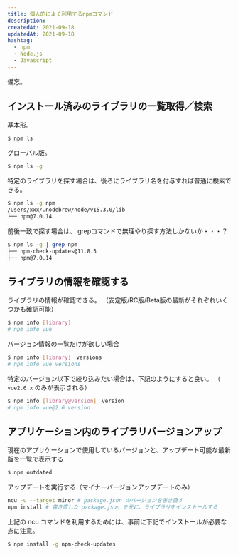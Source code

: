 ```yaml
---
title: 個人的によく利用するnpmコマンド
description:
createdAt: 2021-09-18
updatedAt: 2021-09-18
hashtag:
  - npm
  - Node.js
  - Javascript
---
```


備忘。

## インストール済みのライブラリの一覧取得／検索

基本形。
```bash
$ npm ls
```

グローバル版。
```bash
$ npm ls -g
```

特定のライブラリを探す場合は、後ろにライブラリ名を付与すれば普通に検索できる。

```bash
$ npm ls -g npm
/Users/xxx/.nodebrew/node/v15.3.0/lib
└── npm@7.0.14
```

前後一致で探す場合は、 grepコマンドで無理やり探す方法しかないか・・・？

```bash
$ npm ls -g | grep npm
├── npm-check-updates@11.8.5
├── npm@7.0.14
```

## ライブラリの情報を確認する

ライブラリの情報が確認できる。
（安定版/RC版/Beta版の最新がそれぞれいくつかも確認可能）

```bash
$ npm info [library]
# npm info vue
```

バージョン情報の一覧だけが欲しい場合

```bash
$ npm info [library]　versions
# npm info vue versions
```

特定のバージョン以下で絞り込みたい場合は、下記のようにすると良い。
（ `vue2.6.x` のみが表示される）
```bash
$ npm info [library@version]　version
# npm info vue@2.6 version
```

## アプリケーション内のライブラリバージョンアップ

現在のアプリケーションで使用しているバージョンと、アップデート可能な最新版を一覧で表示する

```bash
$ npm outdated
```

アップデートを実行する（マイナーバージョンアップデートのみ）

```bash
ncu -u --target minor # package.json のバージョンを書き直す
npm install # 書き直した package.json を元に、ライブラリをインストールする
```

上記の ncu コマンドを利用するためには、事前に下記でインストールが必要な点に注意。

```bash
$ npm install -g npm-check-updates
```
